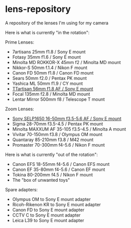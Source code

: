 # lens-repository
A repository of the lenses I'm using for my camera

Here is what is currently "in the rotation":

Prime Lenses:
* 7artisans 25mm f1.8 / Sony E mount
* Fotasy 35mm f1.6 / Sony E mount
* Minolta MD ROKKOR-X 45mm f2 / Minolta MD mount
* Nikkor-S 50mm f.1.4 / Nikon F mount
* Canon FD 50mm f1.8 / Canon FD mount
* Sears 50mm f2.0 / Pentax PK mount
* Yashica ML 50mm f1.9 / CY mount
* [TTartisan 56mm f1.8 AF / Sony E mount](./primes/e-mount/ttartisan56mm18.md)
* Focal 135mm f2.8 / Minolta MD mount
* Lentar Mirror 500mm f8 / Telescope T mount

Zoom Lenses:
* [Sony SELP1650 16-50mm f3.5-5.6 AF / Sony E mount](./zooms/e-mount/selp1650.md)
* Sigma 28-70mm f3.5-4.5 / Pentax PK mount
* Minolta MAXXUM AF 35-105 f3.5-4.5 / Minolta A mount
* Vivitar 70-150mm f3.8 / Olympus OM mount
* Quantaray 85-210mm f3.8 / M42 mount
* Promaster 70-300mm f4-5.6 / Nikon F mount



Here is what is currently "out of the rotation":
* Canon EFS 18-55mm f4-5.6 / Canon EFS mount
* Canon EF 35-80mm f4-5.6 / Canon EF mount
* Tokina 80-200mm f4.5 / Nikon F mount
* The "box of unwanted toys"

Spare adapters:
* Olympus OM to Sony E mount adapter
* Ricoh-Rikenon KR to Sony E mount adapter
* Canon FD to Sony E mount adapter
* CCTV C to Sony E mount adapter
* Leica L39 to Sony E mount adapter
